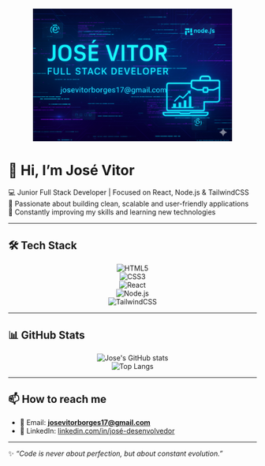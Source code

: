 <!-- Banner / Foto de Capa -->
<p align="center">
  <img src="https://raw.githubusercontent.com/josevitor17/Resumo-Profissonal/3cb803ca8a9f95c2d843e3fd5d006ec9cd478b4d/capafull.png" alt="Banner" width="80%" height="auto"/>
</p>

# 👋 Hi, I’m José Vitor  

💻 Junior Full Stack Developer | Focused on React, Node.js & TailwindCSS  
🚀 Passionate about building clean, scalable and user-friendly applications  
🌱 Constantly improving my skills and learning new technologies  

---

## 🛠️ Tech Stack  
<div align="center">
  
![HTML5](https://img.shields.io/badge/HTML5-E34F26?style=for-the-badge&logo=html5&logoColor=white)  
![CSS3](https://img.shields.io/badge/CSS3-1572B6?style=for-the-badge&logo=css3&logoColor=white)  
![React](https://img.shields.io/badge/React-20232A?style=for-the-badge&logo=react&logoColor=61DAFB)  
![Node.js](https://img.shields.io/badge/Node.js-43853D?style=for-the-badge&logo=node.js&logoColor=white)  
![TailwindCSS](https://img.shields.io/badge/Tailwind_CSS-38B2AC?style=for-the-badge&logo=tailwind-css&logoColor=white)  

</div>

---

## 📊 GitHub Stats  
<div align="center">

![Jose's GitHub stats](https://github-readme-stats.vercel.app/api?username=josevitorWeb&show_icons=true&theme=radical)  
![Top Langs](https://github-readme-stats.vercel.app/api/top-langs/?username=josevitorWeb&layout=compact&theme=radical)  

</div>

---

## 📫 How to reach me  
- 📧 Email: **josevitorborges17@gmail.com**  
- 💼 LinkedIn: [linkedin.com/in/josé-desenvolvedor](https://linkedin.com/in/josé-desenvolvedor)  

---

✨ _“Code is never about perfection, but about constant evolution.”_  

